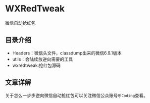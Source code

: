 # WXRedTweak
微信自动抢红包

## 目录介绍
- Headers：微信头文件，classdump出来的微信6.6.1版本
- utils：会陆续放逆向需要的工具
- wxredtweak:抢红包源码

## 文章详解
关于怎么一步步逆向微信自动抢红包可以关注微信公众账号`乐Coding`查看。

